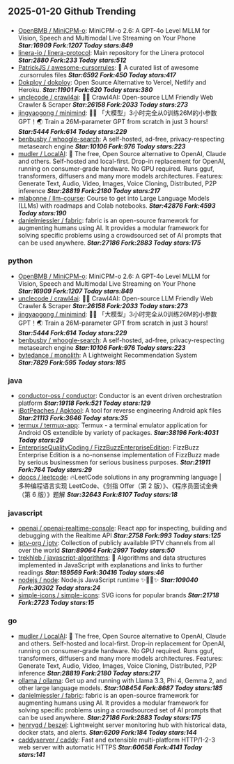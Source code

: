 ## 2025-01-20 Github Trending

### 
* [OpenBMB / MiniCPM-o](https://github.com/OpenBMB/MiniCPM-o): MiniCPM-o 2.6: A GPT-4o Level MLLM for Vision, Speech and Multimodal Live Streaming on Your Phone ***Star:16909 Fork:1207 Today stars:849***
* [linera-io / linera-protocol](https://github.com/linera-io/linera-protocol): Main repository for the Linera protocol ***Star:2880 Fork:233 Today stars:512***
* [PatrickJS / awesome-cursorrules](https://github.com/PatrickJS/awesome-cursorrules): 📄 A curated list of awesome .cursorrules files ***Star:6592 Fork:450 Today stars:417***
* [Dokploy / dokploy](https://github.com/Dokploy/dokploy): Open Source Alternative to Vercel, Netlify and Heroku. ***Star:11901 Fork:620 Today stars:380***
* [unclecode / crawl4ai](https://github.com/unclecode/crawl4ai): 🚀🤖 Crawl4AI: Open-source LLM Friendly Web Crawler & Scraper ***Star:26158 Fork:2033 Today stars:273***
* [jingyaogong / minimind](https://github.com/jingyaogong/minimind): 🚀🚀 「大模型」3小时完全从0训练26M的小参数GPT！🌏 Train a 26M-parameter GPT from scratch in just 3 hours! ***Star:5444 Fork:614 Today stars:229***
* [benbusby / whoogle-search](https://github.com/benbusby/whoogle-search): A self-hosted, ad-free, privacy-respecting metasearch engine ***Star:10106 Fork:976 Today stars:223***
* [mudler / LocalAI](https://github.com/mudler/LocalAI): 🤖 The free, Open Source alternative to OpenAI, Claude and others. Self-hosted and local-first. Drop-in replacement for OpenAI, running on consumer-grade hardware. No GPU required. Runs gguf, transformers, diffusers and many more models architectures. Features: Generate Text, Audio, Video, Images, Voice Cloning, Distributed, P2P inference ***Star:28819 Fork:2180 Today stars:217***
* [mlabonne / llm-course](https://github.com/mlabonne/llm-course): Course to get into Large Language Models (LLMs) with roadmaps and Colab notebooks. ***Star:42876 Fork:4593 Today stars:190***
* [danielmiessler / fabric](https://github.com/danielmiessler/fabric): fabric is an open-source framework for augmenting humans using AI. It provides a modular framework for solving specific problems using a crowdsourced set of AI prompts that can be used anywhere. ***Star:27186 Fork:2883 Today stars:175***

### python
* [OpenBMB / MiniCPM-o](https://github.com/OpenBMB/MiniCPM-o): MiniCPM-o 2.6: A GPT-4o Level MLLM for Vision, Speech and Multimodal Live Streaming on Your Phone ***Star:16909 Fork:1207 Today stars:849***
* [unclecode / crawl4ai](https://github.com/unclecode/crawl4ai): 🚀🤖 Crawl4AI: Open-source LLM Friendly Web Crawler & Scraper ***Star:26158 Fork:2033 Today stars:273***
* [jingyaogong / minimind](https://github.com/jingyaogong/minimind): 🚀🚀 「大模型」3小时完全从0训练26M的小参数GPT！🌏 Train a 26M-parameter GPT from scratch in just 3 hours! ***Star:5444 Fork:614 Today stars:229***
* [benbusby / whoogle-search](https://github.com/benbusby/whoogle-search): A self-hosted, ad-free, privacy-respecting metasearch engine ***Star:10106 Fork:976 Today stars:223***
* [bytedance / monolith](https://github.com/bytedance/monolith): A Lightweight Recommendation System ***Star:7829 Fork:595 Today stars:185***

### java
* [conductor-oss / conductor](https://github.com/conductor-oss/conductor): Conductor is an event driven orchestration platform ***Star:19118 Fork:521 Today stars:129***
* [iBotPeaches / Apktool](https://github.com/iBotPeaches/Apktool): A tool for reverse engineering Android apk files ***Star:21113 Fork:3646 Today stars:35***
* [termux / termux-app](https://github.com/termux/termux-app): Termux - a terminal emulator application for Android OS extendible by variety of packages. ***Star:38196 Fork:4031 Today stars:29***
* [EnterpriseQualityCoding / FizzBuzzEnterpriseEdition](https://github.com/EnterpriseQualityCoding/FizzBuzzEnterpriseEdition): FizzBuzz Enterprise Edition is a no-nonsense implementation of FizzBuzz made by serious businessmen for serious business purposes. ***Star:21911 Fork:764 Today stars:29***
* [doocs / leetcode](https://github.com/doocs/leetcode): 🔥LeetCode solutions in any programming language | 多种编程语言实现 LeetCode、《剑指 Offer（第 2 版）》、《程序员面试金典（第 6 版）》题解 ***Star:32643 Fork:8107 Today stars:18***

### javascript
* [openai / openai-realtime-console](https://github.com/openai/openai-realtime-console): React app for inspecting, building and debugging with the Realtime API ***Star:2758 Fork:993 Today stars:125***
* [iptv-org / iptv](https://github.com/iptv-org/iptv): Collection of publicly available IPTV channels from all over the world ***Star:89064 Fork:2997 Today stars:50***
* [trekhleb / javascript-algorithms](https://github.com/trekhleb/javascript-algorithms): 📝 Algorithms and data structures implemented in JavaScript with explanations and links to further readings ***Star:189569 Fork:30416 Today stars:46***
* [nodejs / node](https://github.com/nodejs/node): Node.js JavaScript runtime ✨🐢🚀✨ ***Star:109040 Fork:30302 Today stars:24***
* [simple-icons / simple-icons](https://github.com/simple-icons/simple-icons): SVG icons for popular brands ***Star:21718 Fork:2723 Today stars:15***

### go
* [mudler / LocalAI](https://github.com/mudler/LocalAI): 🤖 The free, Open Source alternative to OpenAI, Claude and others. Self-hosted and local-first. Drop-in replacement for OpenAI, running on consumer-grade hardware. No GPU required. Runs gguf, transformers, diffusers and many more models architectures. Features: Generate Text, Audio, Video, Images, Voice Cloning, Distributed, P2P inference ***Star:28819 Fork:2180 Today stars:217***
* [ollama / ollama](https://github.com/ollama/ollama): Get up and running with Llama 3.3, Phi 4, Gemma 2, and other large language models. ***Star:108454 Fork:8687 Today stars:185***
* [danielmiessler / fabric](https://github.com/danielmiessler/fabric): fabric is an open-source framework for augmenting humans using AI. It provides a modular framework for solving specific problems using a crowdsourced set of AI prompts that can be used anywhere. ***Star:27186 Fork:2883 Today stars:175***
* [henrygd / beszel](https://github.com/henrygd/beszel): Lightweight server monitoring hub with historical data, docker stats, and alerts. ***Star:6209 Fork:184 Today stars:144***
* [caddyserver / caddy](https://github.com/caddyserver/caddy): Fast and extensible multi-platform HTTP/1-2-3 web server with automatic HTTPS ***Star:60658 Fork:4141 Today stars:141***
